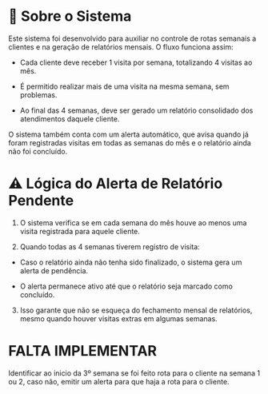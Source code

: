 # 📌 Sobre o Sistema

Este sistema foi desenvolvido para auxiliar no controle de rotas semanais a clientes e na geração de relatórios mensais.
O fluxo funciona assim:

- Cada cliente deve receber 1 visita por semana, totalizando 4 visitas ao mês.

- É permitido realizar mais de uma visita na mesma semana, sem problemas.

- Ao final das 4 semanas, deve ser gerado um relatório consolidado dos atendimentos daquele cliente.

O sistema também conta com um alerta automático, que avisa quando já foram registradas visitas em todas as semanas do mês e o relatório ainda não foi concluído.

# ⚠️ Lógica do Alerta de Relatório Pendente

1. O sistema verifica se em cada semana do mês houve ao menos uma visita registrada para aquele cliente.

2. Quando todas as 4 semanas tiverem registro de visita:

- Caso o relatório ainda não tenha sido finalizado, o sistema gera um alerta de pendência.

- O alerta permanece ativo até que o relatório seja marcado como concluído.

3. Isso garante que não se esqueça do fechamento mensal de relatórios, mesmo quando houver visitas extras em algumas semanas.

# FALTA IMPLEMENTAR

Identificar ao inicio da 3º semana se foi feito rota para o cliente na semana 1 ou 2, caso não, emitir um alerta para que haja a rota para o cliente.